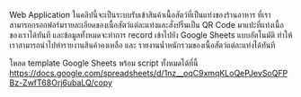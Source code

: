 Web Application ในคลิปนี้จะเป็นระบบรับเข้าสินค้าเนื้อสัตว์ที่เป็นแท่งของร้านอาหาร ที่เราสามารถกรอกฟอร์มรายละเอียดของเนื้อสัตว์แต่ละแท่งและสั่งปริ้นเป็น QR Code มาแปะที่แท่งเนื้อของเราได้ทันที
และข้อมูลทั้งหมดจะทำการ record เข้าไปยัง Google Sheets แบบอัตโนมัติ ทำให้เราสามารถนำไปทำรายงานสินค้าคงเหลือ และ รายงานน้ำหนักรวมของเนื้อสัตว์แต่ละแท่งได้ทันที

โหลด template Google Sheets พร้อม script ทั้งหมดได้ที่นี้
https://docs.google.com/spreadsheets/d/1nz__oqC9xmqKLoQePJevSoQFPBz-ZwfT68Orj6ubaLQ/copy
